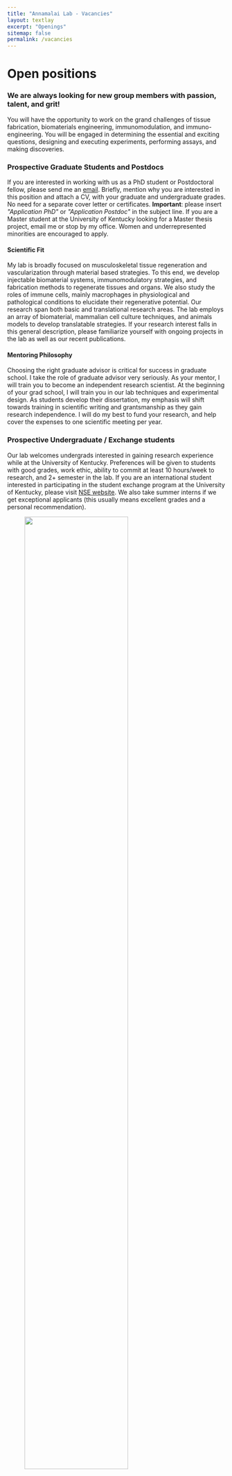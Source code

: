 ```yaml
---
title: "Annamalai Lab - Vacancies"
layout: textlay
excerpt: "Openings"
sitemap: false
permalink: /vacancies
---
```


# Open positions

### **We are always looking for new group members with passion, talent, and grit!**

You will have the opportunity to work on the grand challenges of tissue fabrication, biomaterials engineering, immunomodulation, and immuno-engineering. You will be engaged in determining the essential and exciting questions, designing and executing experiments, performing assays, and making discoveries.


### Prospective Graduate Students and Postdocs
If you are interested in working with us as a PhD student or Postdoctoral fellow, please send me an [email](mailto:ramta@umich.edu). Briefly, mention why you are interested in this position and attach a CV, with your graduate and undergraduate grades. No need for a separate cover letter or certificates. **Important**: please insert _"Application PhD"_ or _"Application Postdoc"_ in the subject line. If you are a Master student at the University of Kentucky looking for a Master thesis project, email me or stop by my office. Women and underrepresented minorities are encouraged to apply.

#### Scientific Fit
My lab is broadly focused on musculoskeletal tissue regeneration and vascularization through material based strategies. To this end, we develop injectable biomaterial systems, immunomodulatory strategies, and fabrication methods to regenerate tissues and organs. We also study the roles of immune cells, mainly macrophages in physiological and pathological conditions to elucidate their regenerative potential. Our research span both basic and translational research areas. The lab employs an array of biomaterial, mammalian cell culture techniques, and animals models to develop translatable strategies. If your research interest falls in this general description, please familiarize yourself with ongoing projects in the lab as well as our recent publications.

#### Mentoring Philosophy
Choosing the right graduate advisor is critical for success in graduate school. I take the role of graduate advisor very seriously. As your mentor, I will train you to become an independent research scientist. At the beginning of your grad school, I will train you in our lab techniques and experimental design. As students develop their dissertation, my emphasis will shift towards training in scientific writing and grantsmanship as they gain research independence. I will do my best to fund your research, and help cover the expenses to one scientific meeting per year.

### Prospective Undergraduate / Exchange students
Our lab welcomes undergrads interested in gaining research experience while at the University of Kentucky. Preferences will be given to students with good grades, work ethic, ability to commit at least 10 hours/week to research, and 2+ semester in the lab. If you are an international student interested in participating in the student exchange program at the University of Kentucky, please visit [NSE website](https://nse.org/exchange/campus-profile/104/). We also take summer interns if we get exceptional applicants (this usually means excellent grades and a personal recommendation).




<figure>
<img src="{{ site.url }}{{ site.baseurl }}/images/picpic/Gallery/phdcomics1.gif" width="75%">
</figure>
